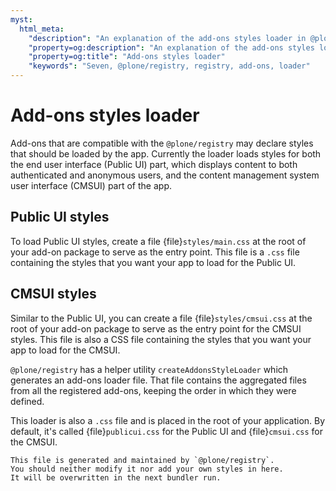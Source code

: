 ```yaml
---
myst:
  html_meta:
    "description": "An explanation of the add-ons styles loader in @plone/registry"
    "property=og:description": "An explanation of the add-ons styles loader in @plone/registry"
    "property=og:title": "Add-ons styles loader"
    "keywords": "Seven, @plone/registry, registry, add-ons, loader"
---
```


# Add-ons styles loader

Add-ons that are compatible with the `@plone/registry` may declare styles that should be loaded by the app.
Currently the loader loads styles for both the end user interface (Public UI) part, which displays content to both authenticated and anonymous users, and the content management system user interface (CMSUI) part of the app.

## Public UI styles

To load Public UI styles, create a file {file}`styles/main.css` at the root of your add-on package to serve as the entry point.
This file is a `.css` file containing the styles that you want your app to load for the Public UI.

## CMSUI styles

Similar to the Public UI, you can create a file {file}`styles/cmsui.css` at the root of your add-on package to serve as the entry point for the CMSUI styles.
This file is also a CSS file containing the styles that you want your app to load for the CMSUI.

`@plone/registry` has a helper utility `createAddonsStyleLoader` which generates an add-ons loader file.
That file contains the aggregated files from all the registered add-ons, keeping the order in which they were defined.

This loader is also a `.css` file and is placed in the root of your application.
By default, it's called {file}`publicui.css` for the Public UI and {file}`cmsui.css` for the CMSUI.

```{important}
This file is generated and maintained by `@plone/registry`.
You should neither modify it nor add your own styles in here.
It will be overwritten in the next bundler run.
```
